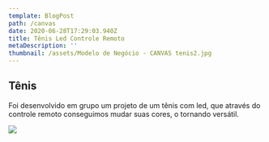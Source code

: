 ```yaml
---
template: BlogPost
path: /canvas
date: 2020-06-28T17:29:03.940Z
title: Tênis Led Controle Remoto
metaDescription: ''
thumbnail: /assets/Modelo de Negócio - CANVAS tenis2.jpg
---
```

## Tênis

Foi desenvolvido em grupo um projeto de um tênis com led, que através do controle remoto conseguimos mudar suas cores, o tornando versátil.

![](/assets/canvas.png)
